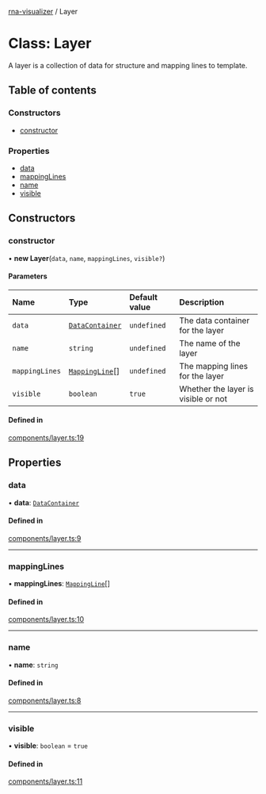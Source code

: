 [rna-visualizer](../README.md) / Layer

# Class: Layer

A layer is a collection of data for structure and mapping lines to template.

## Table of contents

### Constructors

- [constructor](Layer.md#constructor)

### Properties

- [data](Layer.md#data)
- [mappingLines](Layer.md#mappinglines)
- [name](Layer.md#name)
- [visible](Layer.md#visible)

## Constructors

### constructor

• **new Layer**(`data`, `name`, `mappingLines`, `visible?`)

#### Parameters

| Name | Type | Default value | Description |
| :------ | :------ | :------ | :------ |
| `data` | [`DataContainer`](DataContainer.md) | `undefined` | The data container for the layer |
| `name` | `string` | `undefined` | The name of the layer |
| `mappingLines` | [`MappingLine`](MappingLine.md)[] | `undefined` | The mapping lines for the layer |
| `visible` | `boolean` | `true` | Whether the layer is visible or not |

#### Defined in

[components/layer.ts:19](https://github.com/michalhercik/rna-visualizer/blob/476cd69/lib/src/components/layer.ts#L19)

## Properties

### data

• **data**: [`DataContainer`](DataContainer.md)

#### Defined in

[components/layer.ts:9](https://github.com/michalhercik/rna-visualizer/blob/476cd69/lib/src/components/layer.ts#L9)

___

### mappingLines

• **mappingLines**: [`MappingLine`](MappingLine.md)[]

#### Defined in

[components/layer.ts:10](https://github.com/michalhercik/rna-visualizer/blob/476cd69/lib/src/components/layer.ts#L10)

___

### name

• **name**: `string`

#### Defined in

[components/layer.ts:8](https://github.com/michalhercik/rna-visualizer/blob/476cd69/lib/src/components/layer.ts#L8)

___

### visible

• **visible**: `boolean` = `true`

#### Defined in

[components/layer.ts:11](https://github.com/michalhercik/rna-visualizer/blob/476cd69/lib/src/components/layer.ts#L11)
